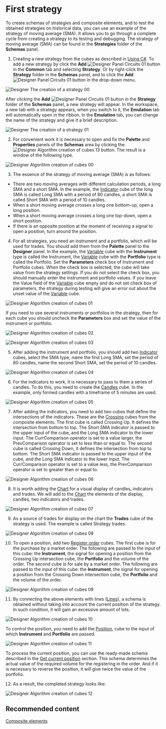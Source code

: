 # First strategy

To create schemas of strategies and composite elements, and to test the obtained strategies on historical data, you can use an example of the strategy of moving average (SMA). It allows you to go through a complete cycle from creating a strategy to its testing and debugging. The strategy of moving average (SMA) can be found in the **Strategies** folder of the **Schemas** panel.

1. Creating a new strategy from the cubes as described in [Using C\#](Designer_Creating_strategy_from_code.md). To add a new strategy by click the **Add** ![Designer Panel Circuits 01](../images/Designer_Panel_Circuits_01.png) button in the **Common** tab and selecting **Strategy**. Or by right\-click the **Strategy** folder in the **Schemas** panel, and to click the **Add** ![Designer Panel Circuits 01](../images/Designer_Panel_Circuits_01.png) button in the drop\-down menu.

![Designer The creation of a strategy 00](../images/Designer_creation_of_strategy_00.png)

After clicking the **Add** ![Designer Panel Circuits 01](../images/Designer_Panel_Circuits_01.png) button in the **Strategy** folder of the **Schemas** panel, a new strategy will appear. In the workspace, a new tab with a strategy appears, when you switch to it, the **Emulation** tab will automatically open in the ribbon. In the **Emulation** tab, you can change the name of the strategy and give it a brief description.

![Designer The creation of a strategy 01](../images/Designer_creation_of_strategy_01.png)

2. For convenient work it is necessary to open and fix the **Palette** and **Properties** panels of the **Schemas** area by clicking the ![Designer Algorithm creation of cubes 13](../images/Designer_Algorithm_creation_of_elements_13.png) button. The result is a window of the following type.

![Designer Algorithm creation of cubes 00](../images/Designer_Algorithm_creation_of_elements_00.png)

3. The essence of the strategy of moving average (SMA) is as follows:

- There are two moving averages with different calculation periods, a long SMA and a short SMA. In the example, the [Indicator](Designer_Indicator.md) cube of the long SMA is called Long SMA with a period of 80 candles, a short SMA is called Short SMA with a period of 10 candles.
- When a short moving average crosses a long one bottom\-up, open a long position.
- When a short moving average crosses a long one top\-down, open a short position.
- If there is an opposite position at the moment of receiving a signal to open a position, turn around the position.

4. For all strategies, you need an instrument and a portfolio, which will be used for trades. You should add them from the **Palette** panel to the **Designer** panel. In the example, the [Variable](Designer_Variable.md) cube with the **Instrument** type is called the Instrument, the [Variable](Designer_Variable.md) cube with the **Portfolio** type is called the Portfolio. Set the **Parameters** check box of Instrument and Portfolio cubes. When the check box is selected, the cube will take value from the strategy settings. If you do not select the check box, you should manually enter the instrument and portfolio values. If you leave the Value field of the [Variable](Designer_Variable.md) cube empty and do not set check box of parameters, the strategy during testing will give an error out about the unset value of the [Variable](Designer_Variable.md) cube.

![Designer Algorithm creation of cubes 01](../images/Designer_Algorithm_creation_of_elements_01.png)

If you need to use several instruments or portfolios in the strategy, then for each cube you should uncheck the **Parameters** box and set the value of the instrument or portfolio.

![Designer Algorithm creation of cubes 02](../images/Designer_Algorithm_creation_of_elements_02.png)

![Designer Algorithm creation of cubes 03](../images/Designer_Algorithm_creation_of_elements_03.png)

5. After adding the instrument and portfolio, you should add two [Indicator](Designer_Indicator.md) cubes, select the SMA type, name the first Long SMA, set the period of 80 candles, name the second Short SMA, set the period of 10 candles.

![Designer Algorithm creation of cubes 04](../images/Designer_Algorithm_creation_of_elements_04.png)

6. For the indicators to work, it is necessary to pass to them a series of candles. To do this, you need to create the [Candles](Designer_Candles.md) cube. In the example, only formed candles with a timeframe of 5 minutes are used.

![Designer Algorithm creation of cubes 05](../images/Designer_Algorithm_creation_of_elements_05.png)

7. After adding the indicators, you need to add two cubes that define the intersections of the indicators. These are the [Crossing](Designer_Crossing.md) cubes from the composite elements. The first cube is called Crossing Up. It defines the intersection from bottom to top. The Short SMA indicator is passed to the upper input of the cube, and the Long SMA indicator to the lower input. The CurrComparison operator is set to a value larger, the PrevComparison operator is set to less than or equal to. The second cube is called Crossing Down, it defines the intersection from top to bottom. The Short SMA indicator is passed to the upper input of the cube, and the Long SMA indicator to the lower input. The CurrComparison operator is set to a value less, the PrevComparison operator is set to greater than or equal to.

![Designer Algorithm creation of cubes 06](../images/Designer_Algorithm_creation_of_elements_06.png)

8. It is worth adding the [Chart](Designer_Panel_graphics.md) for a visual display of candles, indicators and trades. We will add to the [Chart](Designer_Panel_graphics.md) the elements of the display, candles, two indicators and trades.

![Designer Algorithm creation of cubes 07](../images/Designer_Algorithm_creation_of_elements_07.png)

9. As a source of trades for display on the chart the **Trades** cube of the strategy is used. The example is called Strategy trades.

![Designer Algorithm creation of cubes 08](../images/Designer_Algorithm_creation_of_elements_08.png)

10. To open a position, add two [Register order](Designer_Position_opening.md) cubes. The first cube is for the purchase by a market order. The following are passed to the input of this cube: the **Instrument**, the signal for opening a position from the Crossing Up intersection cube, the **Portfolio** and the volume of the order. The second cube is for sale by a market order. The following are passed to the input of this cube: the **Instrument**, the signal for opening a position from the Crossing Down intersection cube, the **Portfolio** and the volume of the order.

![Designer Algorithm creation of cubes 09](../images/Designer_Algorithm_creation_of_elements_09.png)

11. By connecting the above elements with lines ([Lines](Designer_Line.md)), a schema is obtained without taking into account the current position of the strategy. In such condition, it will gain an excessive amount of lots.

![Designer Algorithm creation of cubes 10](../images/Designer_Algorithm_creation_of_elements_10.png)

To control the position, you need to add the [Position](Designer_Position.md), cube to the input of which **Instrument** and **Portfolio** are passed.

![Designer Algorithm creation of cubes 11](../images/Designer_Algorithm_creation_of_elements_11.png)

To process the current position, you can use the ready\-made schema described in the [Get current position](Designer_Determination_of_volume_position.md) section. This schema determines the actual value of the required volume for the registering in the order. And if it is necessary to reverse the position, it will give twice the value of the portfolio.

12. As a result, the completed strategy looks like:

![Designer Algorithm creation of cubes 12](../images/Designer_Algorithm_creation_of_elements_12.png)

## Recommended content

[Composite elements](Designer_Creating_composite_elements.md)
